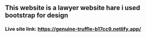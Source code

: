 ## This website is a lawyer website hare i used bootstrap for design

### Live site link: https://genuine-truffle-b17cc9.netlify.app/